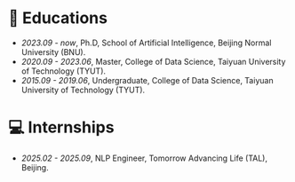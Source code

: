 
# 📖 Educations
- *2023.09 - now*, Ph.D, School of Artificial Intelligence, Beijing Normal University (BNU).
- *2020.09 - 2023.06*, Master, College of Data Science, Taiyuan University of Technology (TYUT).
- *2015.09 - 2019.06*, Undergraduate, College of Data Science, Taiyuan University of Technology (TYUT).

# 💻 Internships
- *2025.02 - 2025.09*, NLP Engineer, Tomorrow Advancing Life (TAL), Beijing.


